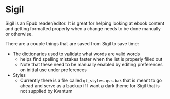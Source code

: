 # Sigil

Sigil is an Epub reader/editor. It is great for helping looking at ebook content and getting formatted properly when
a change needs to be done manually or otherwise.

There are a couple things that are saved from Sigil to save time:
- The dictionaries used to validate what words are valid words
  - helps find spelling mistakes faster when the list is properly filled out
  - Note that these need to be manually enabled by editing preferences on initial use under preferences
- Styles
  - Currently there is a file called `qt_styles.qss.bak` that is meant to go ahead and serve as a backup if I want a dark theme for Sigil that is not supplied by Kvantum
